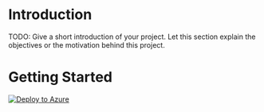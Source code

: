 # Introduction 
TODO: Give a short introduction of your project. Let this section explain the objectives or the motivation behind this project. 

# Getting Started
[![Deploy to Azure](https://aka.ms/deploytoazurebutton)](https://portal.azure.com/#create/Microsoft.Template/uri/https%3A%2F%2Fgithub.com%2Fkingwil%2Fhome%2Fblob%2Fmaster%2FADDS%2520DSC%2520Automation%2520Account%2Fdeploy_automationaccount.json)
